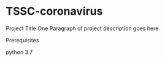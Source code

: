 # TSSC-coronavirus
Project Title
One Paragraph of project description goes here

Prerequisites

python 3.7
